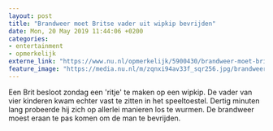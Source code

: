 ```yaml
---
layout: post
title: "Brandweer moet Britse vader uit wipkip bevrijden"
date: Mon, 20 May 2019 11:44:06 +0200
categories: 
- entertainment 
- opmerkelijk 
externe_link: "https://www.nu.nl/opmerkelijk/5900430/brandweer-moet-britse-vader-uit-wipkip-bevrijden.html"
feature_image: "https://media.nu.nl/m/zqnxi94av33f_sqr256.jpg/brandweer-moet-britse-vader-uit-wipkip-bevrijden.jpg"
---
```


Een Brit besloot zondag een 'ritje' te maken op een wipkip. De vader van vier kinderen kwam echter vast te zitten in het speeltoestel. Dertig minuten lang probeerde hij zich op allerlei manieren los te wurmen. De brandweer moest eraan te pas komen om de man te bevrijden.
